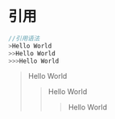# 引用
```java
//引用语法
>Hello World
>>Hello World
>>>Hello World
```

>Hello World
>>Hello World
>>>Hello World